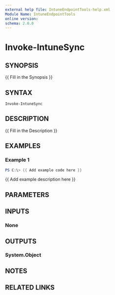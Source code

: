 ```yaml
---
external help file: IntuneEndpointTools-help.xml
Module Name: IntuneEndpointTools
online version:
schema: 2.0.0
---
```


# Invoke-IntuneSync

## SYNOPSIS
{{ Fill in the Synopsis }}

## SYNTAX

```
Invoke-IntuneSync
```

## DESCRIPTION
{{ Fill in the Description }}

## EXAMPLES

### Example 1
```powershell
PS C:\> {{ Add example code here }}
```

{{ Add example description here }}

## PARAMETERS

## INPUTS

### None

## OUTPUTS

### System.Object
## NOTES

## RELATED LINKS
